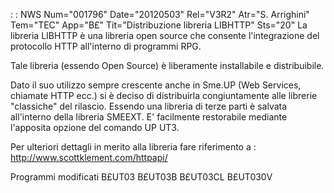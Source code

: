  :  : NWS Num="001796" Date="20120503" Rel="V3R2" Atr="S. Arrighini" Tem="TEC" App="B£" Tit="Distribuzione libreria LIBHTTP" Sts="20"
La libreria LIBHTTP è una libreria open source che consente l'integrazione del protocollo HTTP all'interno di programmi RPG.

Tale libreria (essendo Open Source) è liberamente installabile e distribuibile.

Dato il suo utilizzo sempre crescente anche in Sme.UP (Web Services, chiamate HTTP ecc.) si è deciso di distribuirla congiuntamente alle librerie "classiche" del rilascio.
Essendo una libreria di terze parti è salvata all'interno della libreria SMEEXT.
E' facilmente restorabile mediante l'apposita opzione del comando UP UT3.

Per ulteriori dettagli in merito alla libreria fare riferimento a : 
http://www.scottklement.com/httpapi/

Programmi modificati
B£UT03
B£UT03B
B£UT03CL
B£UT030V
